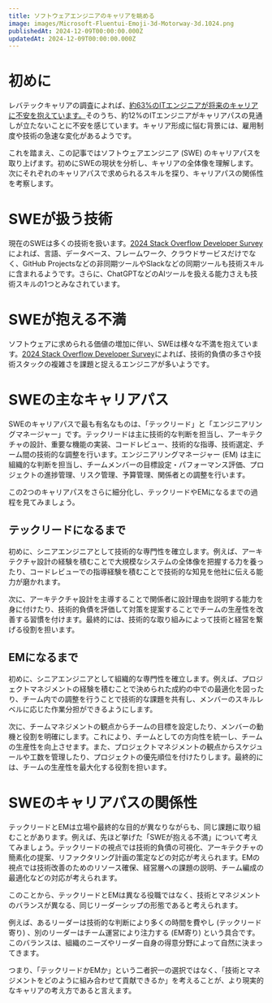 ```yaml
---
title: ソフトウェアエンジニアのキャリアを眺める
image: images/Microsoft-Fluentui-Emoji-3d-Motorway-3d.1024.png
publishedAt: 2024-12-09T00:00:00.000Z
updatedAt: 2024-12-09T00:00:00.000Z
---
```


<h1 id="h313db3a8b3">初めに</h1><p>レバテックキャリアの調査によれば、<a href="https://levtech.co.jp/research/1123976/" target="_blank" rel="noopener noreferrer nofollow">約63%のITエンジニアが将来のキャリアに不安を抱えています。</a>そのうち、約12%のITエンジニアがキャリアパスの見通しが立たないことに不安を感じています。キャリア形成に悩む背景には、雇用制度や技術の急速な変化があるようです。</p><p>これを踏まえ、この記事ではソフトウェアエンジニア (SWE) のキャリアパスを取り上げます。初めにSWEの現状を分析し、キャリアの全体像を理解します。次にそれぞれのキャリアパスで求められるスキルを探り、キャリアパスの関係性を考察します。</p><h1 id="hc2c71018bf">SWEが扱う技術</h1><p>現在のSWEは多くの技術を扱います。<a href="https://survey.stackoverflow.co/2024/technology/" target="_blank" rel="noopener noreferrer nofollow">2024 Stack Overflow Developer Survey</a>によれば、言語、データベース、フレームワーク、クラウドサービスだけでなく、GitHub Projectsなどの非同期ツールやSlackなどの同期ツールも技術スキルに含まれるようです。さらに、ChatGPTなどのAIツールを扱える能力さえも技術スキルの1つとみなされています。</p><h1 id="h8d0dfa65b1">SWEが抱える不満</h1><p>ソフトウェアに求められる価値の増加に伴い、SWEは様々な不満を抱えています。<a href="https://survey.stackoverflow.co/2024/professional-developers/" target="_blank" rel="noopener noreferrer nofollow">2024 Stack Overflow Developer Survey</a>によれば、技術的負債の多さや技術スタックの複雑さを課題と捉えるエンジニアが多いようです。</p><h1 id="h58a1ed093c">SWEの主なキャリアパス</h1><p>SWEのキャリアパスで最も有名なものは、「テックリード」と「エンジニアリングマネージャー」です。テックリードは主に技術的な判断を担当し、アーキテクチャの設計、重要な機能の実装、コードレビュー、技術的な指導、技術選定、チーム間の技術的な調整を行います。エンジニアリングマネージャー (EM) は主に組織的な判断を担当し、チームメンバーの目標設定・パフォーマンス評価、プロジェクトの進捗管理、リスク管理、予算管理、関係者との調整を行います。</p><p>この2つのキャリアパスをさらに細分化し、テックリードやEMになるまでの過程を見てみましょう。</p><h2 id="h1a257855d2">テックリードになるまで</h2><p>初めに、シニアエンジニアとして技術的な専門性を確立します。例えば、アーキテクチャ設計の経験を積むことで大規模なシステムの全体像を把握する力を養ったり、コードレビューでの指導経験を積むことで技術的な知見を他社に伝える能力が磨かれます。</p><p>次に、アーキテクチャ設計を主導することで関係者に設計理由を説明する能力を身に付けたり、技術的負債を評価して対策を提案することでチームの生産性を改善する習慣を付けます。最終的には、技術的な取り組みによって技術と経営を繋げる役割を担います。</p><h2 id="h46c958983a">EMになるまで</h2><p>初めに、シニアエンジニアとして組織的な専門性を確立します。例えば、プロジェクトマネジメントの経験を積むことで決められた成約の中での最適化を図ったり、チーム内での調整を行うことで技術的な課題を共有し、メンバーのスキルレベルに応じた作業分担ができるようにします。</p><p>次に、チームマネジメントの観点からチームの目標を設定したり、メンバーの動機と役割を明確にします。これにより、チームとしての方向性を統一し、チームの生産性を向上させます。また、プロジェクトマネジメントの観点からスケジュールや工数を管理したり、プロジェクトの優先順位を付けたりします。最終的には、チームの生産性を最大化する役割を担います。</p><h1 id="h619479676b">SWEのキャリアパスの関係性</h1><p>テックリードとEMは立場や最終的な目的が異なりながらも、同じ課題に取り組むことがあります。例えば、先ほど挙げた「SWEが抱える不満」について考えてみましょう。テックリードの視点では技術的負債の可視化、アーキテクチャの簡素化の提案、リファクタリング計画の策定などの対応が考えられます。EMの視点では技術改善のためのリソース確保、経営層への課題の説明、チーム編成の最適化などの対応が考えられます。</p><p>このことから、テックリードとEMは異なる役職ではなく、技術とマネジメントのバランスが異なる、同じリーダーシップの形態であると考えられます。</p><p>例えば、あるリーダーは技術的な判断により多くの時間を費やし (テックリード寄り) 、別のリーダーはチーム運営により注力する (EM寄り) という具合です。このバランスは、組織のニーズやリーダー自身の得意分野によって自然に決まってきます。</p><p>つまり、「テックリードかEMか」という二者択一の選択ではなく、「技術とマネジメントをどのように組み合わせて貢献できるか」を考えることが、より現実的なキャリアの考え方であると言えます。</p>

